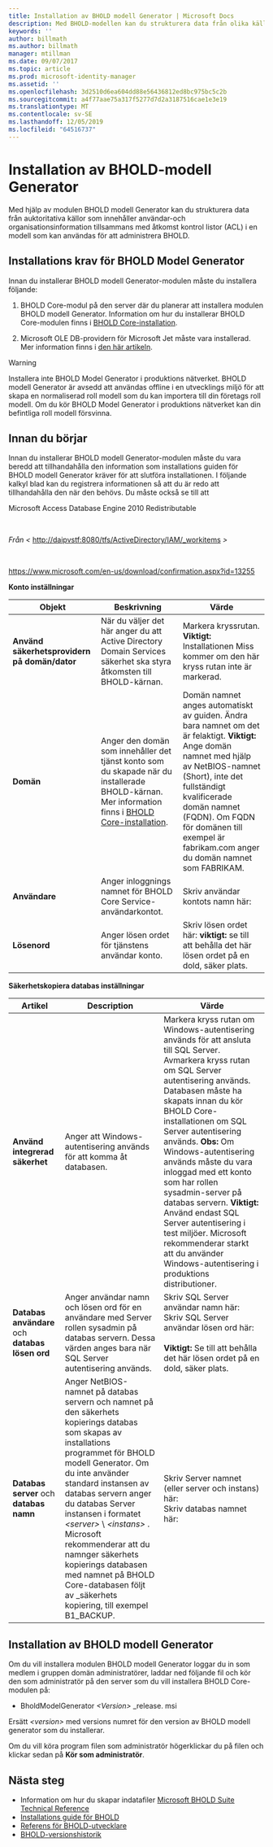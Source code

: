 ```yaml
---
title: Installation av BHOLD modell Generator | Microsoft Docs
description: Med BHOLD-modellen kan du strukturera data från olika källor
keywords: ''
author: billmath
ms.author: billmath
manager: mtillman
ms.date: 09/07/2017
ms.topic: article
ms.prod: microsoft-identity-manager
ms.assetid: ''
ms.openlocfilehash: 3d2510d6ea604dd88e56436812ed8bc975bc5c2b
ms.sourcegitcommit: a4f77aae75a317f5277d7d2a3187516cae1e3e19
ms.translationtype: MT
ms.contentlocale: sv-SE
ms.lasthandoff: 12/05/2019
ms.locfileid: "64516737"
---
```

# <a name="bhold-model-generator-installation"></a>Installation av BHOLD-modell Generator

Med hjälp av modulen BHOLD modell Generator kan du strukturera data från auktoritativa källor som innehåller användar-och organisationsinformation tillsammans med åtkomst kontrol listor (ACL) i en modell som kan användas för att administrera BHOLD.

## <a name="bhold-model-generator-installation-requirements"></a>Installations krav för BHOLD Model Generator 

Innan du installerar BHOLD modell Generator-modulen måste du installera följande:

1. BHOLD Core-modul på den server där du planerar att installera modulen BHOLD modell Generator. Information om hur du installerar BHOLD Core-modulen finns i [BHOLD Core-installation](https://technet.microsoft.com/library/jj134095(v=ws.10).aspx).

2. Microsoft OLE DB-providern för Microsoft Jet måste vara installerad. Mer information finns i [den här artikeln](http://support.microsoft.com/kb/271908).

> [!WARNING]
> Installera inte BHOLD Model Generator i produktions nätverket. BHOLD modell Generator är avsedd att användas offline i en utvecklings miljö för att skapa en normaliserad roll modell som du kan importera till din företags roll modell. Om du kör BHOLD Model Generator i produktions nätverket kan din befintliga roll modell försvinna.

## <a name="before-you-begin"></a>Innan du börjar

Innan du installerar BHOLD modell Generator-modulen måste du vara beredd att tillhandahålla den information som installations guiden för BHOLD modell Generator kräver för att slutföra installationen. I följande kalkyl blad kan du registrera informationen så att du är redo att tillhandahålla den när den behövs. Du måste också se till att

Microsoft Access Database Engine 2010 Redistributable

 

*Från \<* <http://daipvstf:8080/tfs/ActiveDirectory/IAM/_workitems> *\>*

 

<https://www.microsoft.com/en-us/download/confirmation.aspx?id=13255>

**Konto inställningar**

| **Objekt**                                    | **Beskrivning**                                                                                                                                                                                                           | **Värde**                                                                                                                                                                                                                                                                                                            |
|---------------------------------------------|---------------------------------------------------------------------------------------------------------------------------------------------------------------------------------------------------------------------------|----------------------------------------------------------------------------------------------------------------------------------------------------------------------------------------------------------------------------------------------------------------------------------------------------------------------|
| **Använd säkerhetsprovidern på domän/dator** | När du väljer det här anger du att Active Directory Domain Services säkerhet ska styra åtkomsten till BHOLD-kärnan.                                                                                                                | Markera kryssrutan. **Viktigt:** Installationen Miss kommer om den här kryss rutan inte är markerad.                                                                                                                                                                                                                   |
| **Domän**                                  | Anger den domän som innehåller det tjänst konto som du skapade när du installerade BHOLD-kärnan. Mer information finns i [BHOLD Core-installation](https://technet.microsoft.com/library/jj134095(v=ws.10).aspx). | Domän namnet anges automatiskt av guiden. Ändra bara namnet om det är felaktigt. **Viktigt:** Ange domän namnet med hjälp av NetBIOS-namnet (Short), inte det fullständigt kvalificerade domän namnet (FQDN). Om FQDN för domänen till exempel är fabrikam.com anger du domän namnet som FABRIKAM. |
| **Användare**                                    | Anger inloggnings namnet för BHOLD Core Service-användarkontot.                                                                                                                                                          | Skriv användar kontots namn här:                                                                                                                                                                                                                                                                                    |
| **Lösenord**                                | Anger lösen ordet för tjänstens användar konto.                                                                                                                                                                       | Skriv lösen ordet här: **viktigt:** se till att behålla det här lösen ordet på en dold, säker plats.                                                                                                                                                                                                                  |

**Säkerhetskopiera databas inställningar**

| Artikel                                        | Description                                                                                                                                                                                                                                                                                                                                                                                                                  | Värde                                                                                                                                                                                                                                                                                                                                                                                                                                                                                                                                                               |
|---------------------------------------------|------------------------------------------------------------------------------------------------------------------------------------------------------------------------------------------------------------------------------------------------------------------------------------------------------------------------------------------------------------------------------------------------------------------------------|---------------------------------------------------------------------------------------------------------------------------------------------------------------------------------------------------------------------------------------------------------------------------------------------------------------------------------------------------------------------------------------------------------------------------------------------------------------------------------------------------------------------------------------------------------------------|
| **Använd integrerad säkerhet**                 | Anger att Windows-autentisering används för att komma åt databasen.                                                                                                                                                                                                                                                                                                                                                        | Markera kryss rutan om Windows-autentisering används för att ansluta till SQL Server. Avmarkera kryss rutan om SQL Server autentisering används. Databasen måste ha skapats innan du kör BHOLD Core-installationen om SQL Server autentisering används. **Obs:** Om Windows-autentisering används måste du vara inloggad med ett konto som har rollen sysadmin-server på databas servern. **Viktigt:** Använd endast SQL Server autentisering i test miljöer. Microsoft rekommenderar starkt att du använder Windows-autentisering i produktions distributioner. |
| **Databas användare** och **databas lösen ord** | Anger användar namn och lösen ord för en användare med Server rollen sysadmin på databas servern. Dessa värden anges bara när SQL Server autentisering används.                                                                                                                                                                                                                                                  | Skriv SQL Server användar namn här: Skriv SQL Server användar lösen ord här: </br></br> **Viktigt:** Se till att behålla det här lösen ordet på en dold, säker plats.                                                                                                                                                                                                                                                                                                                                                                                                           |
| **Databas server** och **databas namn**   | Anger NetBIOS-namnet på databas servern och namnet på den säkerhets kopierings databas som skapas av installations programmet för BHOLD modell Generator. Om du inte använder standard instansen av databas servern anger du databas Server instansen i formatet *\<server\>* \\ *\<instans\>* .  Microsoft rekommenderar att du namnger säkerhets kopierings databasen med namnet på BHOLD Core-databasen följt av \_säkerhets kopiering, till exempel B1_BACKUP. | Skriv Server namnet (eller server och instans) här: </br> Skriv databas namnet här:

## <a name="bhold-model-generator-setup"></a>Installation av BHOLD modell Generator

Om du vill installera modulen BHOLD modell Generator loggar du in som medlem i gruppen domän administratörer, laddar ned följande fil och kör den som administratör på den server som du vill installera BHOLD Core-modulen på:

- BholdModelGenerator *\<Version\>* \_release. msi

Ersätt *\<version\>* med versions numret för den version av BHOLD modell generator som du installerar.

Om du vill köra program filen som administratör högerklickar du på filen och klickar sedan på **Kör som administratör**.

## <a name="next-steps"></a>Nästa steg

- Information om hur du skapar indatafiler [Microsoft BHOLD Suite Technical Reference](https://technet.microsoft.com/library/jj134935(v=ws.10).aspx)
- [Installations guide för BHOLD](bhold-installation-guide.md)
- [Referens för BHOLD-utvecklare](../reference/mim2016-bhold-developer-reference.md)
- [BHOLD-versionshistorik](../reference/version-bhold-history.md)
